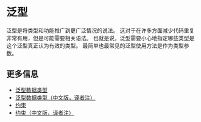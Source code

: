 # 泛型

泛型是将类型和功能推广到更广泛情况的说法。
这对于在许多方面减少代码重复非常有用，但是可能需要相关语法。
也就是说，泛型需要小心地指定哪些类型是这个泛型真正认为有效的类型。
最简单也最常见的泛型使用方法是作为类型参数。

## 更多信息

- [泛型数据类型](https://doc.rust-lang.org/stable/book/ch10-01-syntax.html)
- [泛型数据类型（中文版，译者注）](https://rustwiki.org/zh-CN/book/ch10-01-syntax.html)
- [约束](https://doc.rust-lang.org/rust-by-example/generics/bounds.html)
- [约束（中文版，译者注）](https://rustwiki.org/zh-CN/rust-by-example/generics/bounds.html)
